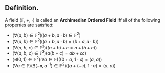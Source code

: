 
## Definition.

A field $(\mathbb{F},\;+,\;\cdot)$ is called an **Archimedian Ordered Field** iff all of the following properties are satisfied:
- $(\forall(a,\;b)\in\mathbb{F}^{2})((a+b,a\cdot b)\in\mathbb{F}^{2})$
- $(\forall(a,\;b)\in\mathbb{F}^{2})((a+b,a\cdot b)=(b+a,a\cdot b))$
- $(\forall(a,\;b,\;c)\in\mathbb{F}^{3})((a+b)+c=a+(b+c))$
- $(\forall(a,\;b,\;c)\in\mathbb{F}^{3})(a(b+c)=ab+ac)$
- $(\exists(0,\;1)\in\mathbb{F}^{2})(\forall a\in\mathbb{F})((0+a,\;1\cdot a)=(a,\;a))$
- $(\forall a\in\mathbb{F})(\exists(-a,\;a^{-1})\in\mathbb{F}^{2})((a+(-a),\;1\cdot a)=(a,\;a))$

